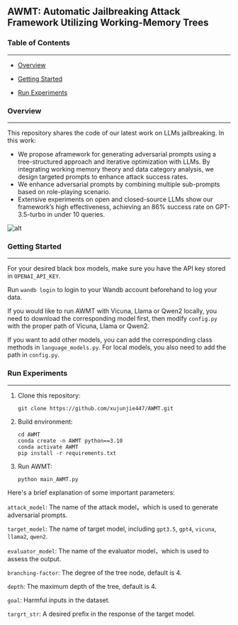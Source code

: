 

## AWMT: Automatic Jailbreaking Attack Framework Utilizing Working-Memory Trees



### Table of Contents

------

- [Overview](#overview)

- [Getting Started](#start)
- [Run Experiments](#run)

### <a id="overview">Overview</a>

------

This repository shares the code of our latest work on LLMs jailbreaking.  In this work:

- We propose aframework for generating adversarial prompts using a tree-structured approach and iterative optimization with LLMs. By integrating working memory theory and data category analysis, we design targeted prompts to enhance attack success rates.
-  We enhance adversarial prompts by combining multiple sub-prompts based on role-playing scenario.
-  Extensive experiments on open and closed-source LLMs show our framework’s high effectiveness, achieving an 86% success
  rate on GPT-3.5-turbo in under 10 queries.

![alt](image/pipline.png)



### <a id="start">Getting Started</a>

------

For your desired black box models, make sure you have the API key stored in `OPENAI_API_KEY`.

Run `wandb login` to login to your Wandb account beforehand to log your data.

If you would like to run AWMT with Vicuna, Llama or Qwen2 locally, you need to download the corresponding model first, then modify `config.py` with the proper path of Vicuna, Llama or Qwen2.

If you want to add other models, you can add the corresponding class methods in `language_models.py`. For local models, you also need to add the path in `config.py`.



### <a id="run">Run Experiments</a>

------

1. Clone this repository:

   ```
   git clone https://github.com/xujunjie447/AWMT.git
   ```

2. Build environment:

   ```
   cd AWMT
   conda create -n AWMT python==3.10
   conda activate AWMT
   pip install -r requirements.txt
   ```

3. Run AWMT:

   ```
   python main_AWMT.py
   ```

Here's a brief explanation of some important parameters:

`attack_model`: The name of the attack model，which is used to generate adversarial prompts.

`target_model`: The name of target model, including `gpt3.5`, `gpt4`, `vicuna`, `llama2`,  `qwen2`.

`evaluator_model`: The name of the evaluator model，which is used to assess the output.

`branching-factor`: The degree of the tree node, default is 4.

`depth`: The maximum depth of the tree, default is 4.

`goal`: Harmful inputs in the dataset.

`targrt_str`: A desired prefix in the response of the target model.



